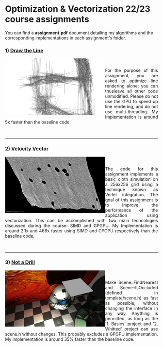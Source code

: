 # Optimization & Vectorization 22/23 course assignments

You can find a **assignment.pdf** document detailing my algorithms and the corresponding implementations in each assignment's folder.

<h3>1) <a target="_blank" rel="noopener noreferrer" href="">Draw the Line</a></h3>
<img align="left" src="https://raw.githubusercontent.com/gianmarcopicarella/ov-assignments-uu/main/readme/draw_the_line.jpg?token=GHSAT0AAAAAACGZC3RUQRGOV2TACZNVJGWCZHKIHCQ" width="330">
&nbsp;
<p align="justify">For the purpose of this assignment, you are asked to optimize line rendering alone; 
you can thusleave all other code unmodified. Please do not use the GPU to speed up line rendering, 
and do not use multi-threading. My Implementation is around 5x faster than the baseline code. </p>
<br clear="left"/>

---

<h3>2) <a target="_blank" rel="noopener noreferrer" href="">Velocity Vector</a></h3>
<img align="left" src="https://raw.githubusercontent.com/gianmarcopicarella/ov-assignments-uu/main/readme/velocity_vector.jpg?token=GHSAT0AAAAAACGZC3RV4UYPY2PAYNOTQTXSZHKIHXQ" width="330">
&nbsp;
<p align="justify"> The code for this assignment implements a basic cloth simulation on a 256x256 grid using a technique known as Verlet integration.
The goal of this assignment is to improve the performance of the application using vectorization. This can be accomplished with two main technologies discussed during the course: SIMD and GPGPU. My Implementation is around 2.1x and 466x faster using SIMD and GPGPU respectively than the baseline code.</p>
<br clear="left"/>

---

<h3>3) <a target="_blank" rel="noopener noreferrer" href="">Not a Drill</a></h3>
<img align="left" src="https://raw.githubusercontent.com/gianmarcopicarella/ov-assignments-uu/main/readme/not_a_drill.jpg?token=GHSAT0AAAAAACGZC3RVK3UCTTPZF7BKXKQWZHKIIAQ" width="330">
&nbsp;
<p align="justify">Make Scene::FindNearest and Scene::IsOccluded (defined in template/scene.h) as fast as possible, without changing the interface in any way. Anything is
permitted, as long as the '1. Basics' project and '2. Whitted' project can use
scene.h without changes. This probably excludes a GPGPU implementation. My implementation is around 35% faster than the baseline code.</p>
<br clear="left"/>
